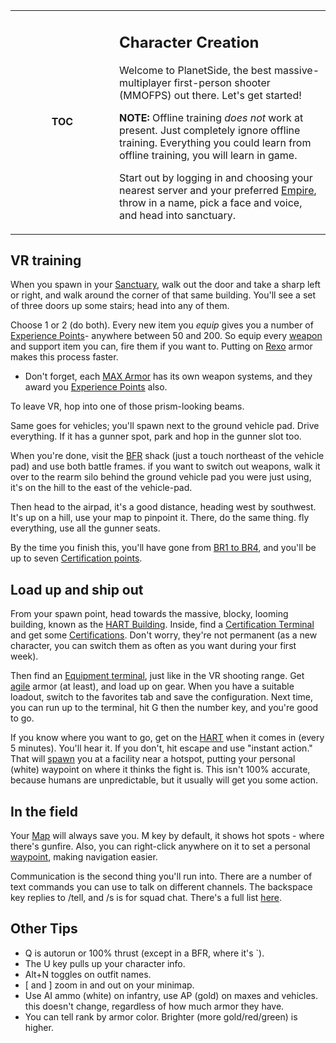<table width=100%>
<tr>
<td align=center width=150>

**TOC**

</td>
<td align=left valign=center>

## Character Creation

Welcome to PlanetSide, the best massive-multiplayer first-person shooter
(MMOFPS) out there. Let's get started!

**NOTE:** Offline training _does not_ work at present. Just completely ignore
offline training. Everything you could learn from offline training, you will
learn in game.

Start out by logging in and choosing your nearest server and your preferred
[Empire](../../terminology/Empire.md), throw in a name, pick a face and voice, and
head into sanctuary.

</td>
</tr>
</table>

## VR training

When you spawn in your [Sanctuary](../../locations/Sanctuary.md), walk out the door
and take a sharp left or right, and walk around the corner of that same
building. You'll see a set of three doors up some stairs; head into any of them.

Choose 1 or 2 (do both). Every new item you <i>equip</i> gives you a number of
[Experience Points](../../terminology/Experience_Points.md)- anywhere between 50
and 200. So equip every [weapon](../../weapons/Weapons_Index.md) and support item
you can, fire them if you want to. Putting on
[Rexo](../../armor/Reinforced_Exo-Suit.md) armor makes this process faster.

- Don't forget, each [MAX Armor](../../armor/Mechanized_Assault_Exo-Suit.md) has
  its own weapon systems, and they award you
  [Experience Points](../../terminology/Experience_Points.md) also.

To leave VR, hop into one of those prism-looking beams.

Same goes for vehicles; you'll spawn next to the ground vehicle pad. Drive
everything. If it has a gunner spot, park and hop in the gunner slot too.

When you're done, visit the [BFR](../../vehicles/BattleFrame_Robotics.md) shack
(just a touch northeast of the vehicle pad) and use both battle frames. if you
want to switch out weapons, walk it over to the rearm silo behind the ground
vehicle pad you were just using, it's on the hill to the east of the
vehicle-pad.

Then head to the airpad, it's a good distance, heading west by southwest. It's
up on a hill, use your map to pinpoint it. There, do the same thing. fly
everything, use all the gunner seats.

By the time you finish this, you'll have gone from
[BR1 to BR4](../../terminology/Battle_Rank.md), and you'll be up to seven
[Certification points](../../certifications/Certification_points.md).

## Load up and ship out

From your spawn point, head towards the massive, blocky, looming building, known
as the [HART Building](../../terminology/HART.md). Inside, find a
[Certification Terminal](../../items/Certification_Terminal.md) and get some
[Certifications](../../certifications/Certifications.md). Don't worry, they're not
permanent (as a new character, you can switch them as often as you want during
your first week).

Then find an [Equipment terminal](../../items/Equipment_Terminal.md), just like in
the VR shooting range. Get [agile](../../armor/Agile_Exo-Suit.md) armor (at least),
and load up on gear. When you have a suitable loadout, switch to the favorites
tab and save the configuration. Next time, you can run up to the terminal, hit G
then the number key, and you're good to go.

If you know where you want to go, get on the [HART](../../terminology/HART.md) when
it comes in (every 5 minutes). You'll hear it. If you don't, hit escape and use
"instant action." That will [spawn](../../terminology/Respawn.md) you at a facility
near a hotspot, putting your personal (white) waypoint on where it thinks the
fight is. This isn't 100% accurate, because humans are unpredictable, but it
usually will get you some action.

## In the field

Your [Map](../../terminology/Continental_Map.md) will always save you. M key by default, it shows
hot spots - where there's gunfire. Also, you can right-click anywhere on it to
set a personal [waypoint](../../terminology/Waypoint.md), making navigation easier.

Communication is the second thing you'll run into. There are a number of text
commands you can use to talk on different channels. The backspace key replies to
/tell, and /s is for squad chat. There's a full list
[here](../../chat/In-Game_Commands.md).

## Other Tips

- Q is autorun or 100% thrust (except in a BFR, where it's \`).
- The U key pulls up your character info.
- Alt+N toggles on outfit names.
- \[ and \] zoom in and out on your minimap.
- Use AI ammo (white) on infantry, use AP (gold) on maxes and vehicles. this
  doesn't change, regardless of how much armor they have.
- You can tell rank by armor color. Brighter (more gold/red/green) is higher.
